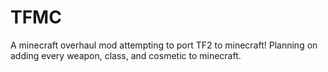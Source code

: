 # TFMC
A minecraft overhaul mod attempting to port TF2 to minecraft!
Planning on adding every weapon, class, and cosmetic to minecraft.
